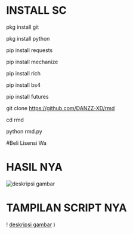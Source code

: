 # INSTALL SC
pkg install git

pkg install python

pip install requests

pip install mechanize

pip install rich

pip install bs4

pip install futures

git clone https://github.com/DANZZ-XD/rmd

cd rmd

python rmd.py


#Beli Lisensi Wa

# HASIL NYA

![deskripsi gambar](https://i.ibb.co/r6bsm3f/IMG-20220415-WA0022.jpg)

# TAMPILAN SCRIPT NYA
! [deskripsi gambar](https://ibb.co/1nj9R1M][img]https://i.ibb.co/JdgzrVq/Screenshot-2022-04-13-12-47-39.jpg)
)
